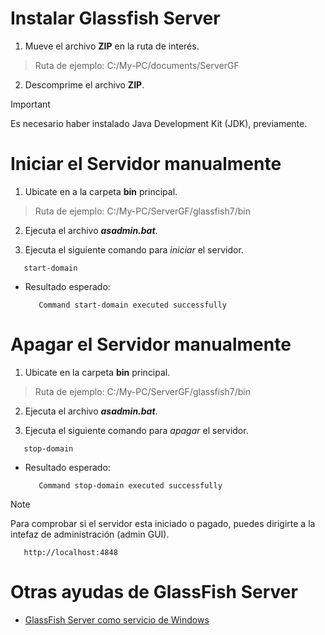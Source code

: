 # Instalar Glassfish Server
1. Mueve el archivo **ZIP** en la ruta de interés.
> Ruta de ejemplo: C:/My-PC/documents/ServerGF
2. Descomprime el archivo **ZIP**.
> [!IMPORTANT]
> Es necesario haber instalado Java Development Kit (JDK), previamente.
# Iniciar el Servidor manualmente
1. Ubicate en a la carpeta **bin** principal.
> Ruta de ejemplo: C:/My-PC/ServerGF/glassfish7/bin
2. Ejecuta el archivo ***asadmin.bat***.

3. Ejecuta el siguiente comando para *iniciar* el servidor.
```
   start-domain
```
   + Resultado esperado:
     ```
        Command start-domain executed successfully
     ```
# Apagar el Servidor manualmente
1. Ubicate en la carpeta **bin** principal.
> Ruta de ejemplo: C:/My-PC/ServerGF/glassfish7/bin
2. Ejecuta el archivo ***asadmin.bat***.

3. Ejecuta el siguiente comando para *apagar* el servidor.
```
   stop-domain
```
   + Resultado esperado:
     ```
        Command stop-domain executed successfully
     ```
> [!NOTE]
> Para comprobar si el servidor esta iniciado o pagado, puedes dirigirte a la intefaz de administración (admin GUI).
> ```
>    http://localhost:4848
> ```

# Otras ayudas de GlassFish Server
   - [GlassFish Server como servicio de Windows](https://github.com/Isaacrgz/Glassfish-as-a-Windows-Service/blob/main/README.md)

